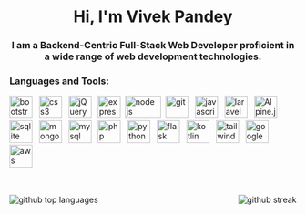 <h1 align="center">Hi, I'm Vivek Pandey</h1>
<h3 align="center">I am a Backend-Centric Full-Stack Web Developer proficient in a wide range of web development technologies.</h3>

<h3 align="left">Languages and Tools:</h3>
<p align="left">
    <img src="https://skillicons.dev/icons?i=bootstrap" alt="bootstrap" width="40" height="40"/>&nbsp;&nbsp;
    <img src="https://skillicons.dev/icons?i=css" alt="css3" width="40" height="40"/>&nbsp;&nbsp;
    <img src="https://skillicons.dev/icons?i=jquery" alt="jQuery" width="40" height="40"/>&nbsp;&nbsp;
    <img src="https://skillicons.dev/icons?i=express" alt="express" width="40" height="40"/>&nbsp;
    <img src="https://skillicons.dev/icons?i=nodejs" alt="node js" width="63" height="40"/>&nbsp;
    <img src="https://skillicons.dev/icons?i=git" alt="git" width="40" height="40"/>&nbsp;&nbsp;
    <img src="https://skillicons.dev/icons?i=javascript" alt="javascript" width="40" height="40"/>&nbsp;&nbsp;
    <img src="https://skillicons.dev/icons?i=laravel" alt="laravel" width="40" height="40"/>&nbsp;&nbsp;
    <img src="https://skillicons.dev/icons?i=alpinejs" alt="Alpine.js" width="40" height="40"/>&nbsp;&nbsp;
    <img src="https://skillicons.dev/icons?i=sqlite" alt="sqlite" width="40" height="40"/>&nbsp;&nbsp;
    <img src="https://skillicons.dev/icons?i=mongodb" alt="mongodb" width="40" height="40"/>&nbsp;&nbsp;
    <img src="https://skillicons.dev/icons?i=mysql" alt="mysql" width="40" height="40"/>&nbsp;&nbsp;
    <img src="https://skillicons.dev/icons?i=php" alt="php" width="40" height="40"/>&nbsp;&nbsp;
    <img src="https://skillicons.dev/icons?i=python" alt="python" width="40" height="40"/>&nbsp;&nbsp;
    <img src="https://skillicons.dev/icons?i=flask" alt="flask" width="40" height="40"/>&nbsp;&nbsp;
    <img src="https://skillicons.dev/icons?i=kotlin" alt="kotlin" width="40" height="40"/>&nbsp;&nbsp;
    <img src="https://skillicons.dev/icons?i=tailwind" alt="tailwind" width="40" height="40"/>&nbsp;&nbsp;
    <img src="https://skillicons.dev/icons?i=gcp" alt="google cloud" width="40" height="40"/>&nbsp;&nbsp;
    <img src="https://skillicons.dev/icons?i=aws" alt="aws" width="40" height="40"/>&nbsp;&nbsp;
</p>



<br>
<p>
    <img class="output" src="https://github-readme-stats.vercel.app/api/top-langs/?username=vickypandey14&theme=tokyonight&show_icons=true&hide_border=true&layout=compact" alt="github top languages">
    <img align="right" src="https://git-hub-streak-stats.vercel.app?user=vickypandey14&theme=whatsapp-dark2&hide_border=true&date_format=M%20j%5B%2C%20Y%5D" alt="github streak">
</p>
